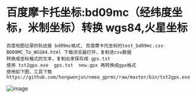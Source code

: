 # 百度摩卡托坐标:bd09mc（经纬度坐标，米制坐标）转换 wgs84,火星坐标

    百度地图记录的轨迹是 bd09mc格式, 百度摩卡托坐标的test_bd09mc.csv
    BD09MC_To_WGS84.html 下载浏览器打开，复制进csv数据
    转换成坐标格式的文本，复制出来保存成 gps.txt
    使用 txt2gpx.exe  gps.txt  new.gpx 再转换成gpx格式
    使用如下图，工具下载 https://github.com/hongwenjun/nmea_gprmc/raw/master/bin/txt2gpx.exe
    
    
![image](https://github.com/hongwenjun/TrajectoryCombine/raw/master/img/BD09MC_To_GPX.png)